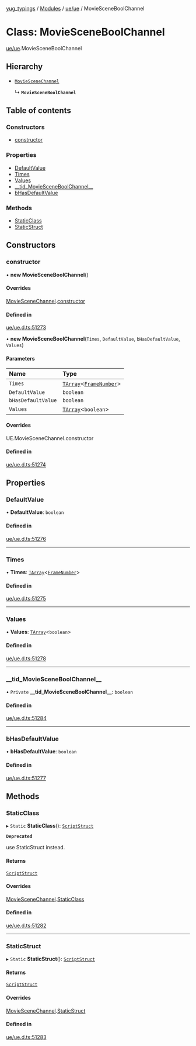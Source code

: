 [yug_typings](../README.md) / [Modules](../modules.md) / [ue/ue](../modules/ue_ue.md) / MovieSceneBoolChannel

# Class: MovieSceneBoolChannel

[ue/ue](../modules/ue_ue.md).MovieSceneBoolChannel

## Hierarchy

- [`MovieSceneChannel`](ue_ue.MovieSceneChannel.md)

  ↳ **`MovieSceneBoolChannel`**

## Table of contents

### Constructors

- [constructor](ue_ue.MovieSceneBoolChannel.md#constructor)

### Properties

- [DefaultValue](ue_ue.MovieSceneBoolChannel.md#defaultvalue)
- [Times](ue_ue.MovieSceneBoolChannel.md#times)
- [Values](ue_ue.MovieSceneBoolChannel.md#values)
- [\_\_tid\_MovieSceneBoolChannel\_\_](ue_ue.MovieSceneBoolChannel.md#__tid_moviesceneboolchannel__)
- [bHasDefaultValue](ue_ue.MovieSceneBoolChannel.md#bhasdefaultvalue)

### Methods

- [StaticClass](ue_ue.MovieSceneBoolChannel.md#staticclass)
- [StaticStruct](ue_ue.MovieSceneBoolChannel.md#staticstruct)

## Constructors

### constructor

• **new MovieSceneBoolChannel**()

#### Overrides

[MovieSceneChannel](ue_ue.MovieSceneChannel.md).[constructor](ue_ue.MovieSceneChannel.md#constructor)

#### Defined in

[ue/ue.d.ts:51273](https://github.com/YugMetaverse/yug_typings/blob/25cad34/ue/ue.d.ts#L51273)

• **new MovieSceneBoolChannel**(`Times`, `DefaultValue`, `bHasDefaultValue`, `Values`)

#### Parameters

| Name | Type |
| :------ | :------ |
| `Times` | [`TArray`](../interfaces/ue_puerts.TArray.md)<[`FrameNumber`](ue_ue.FrameNumber.md)\> |
| `DefaultValue` | `boolean` |
| `bHasDefaultValue` | `boolean` |
| `Values` | [`TArray`](../interfaces/ue_puerts.TArray.md)<`boolean`\> |

#### Overrides

UE.MovieSceneChannel.constructor

#### Defined in

[ue/ue.d.ts:51274](https://github.com/YugMetaverse/yug_typings/blob/25cad34/ue/ue.d.ts#L51274)

## Properties

### DefaultValue

• **DefaultValue**: `boolean`

#### Defined in

[ue/ue.d.ts:51276](https://github.com/YugMetaverse/yug_typings/blob/25cad34/ue/ue.d.ts#L51276)

___

### Times

• **Times**: [`TArray`](../interfaces/ue_puerts.TArray.md)<[`FrameNumber`](ue_ue.FrameNumber.md)\>

#### Defined in

[ue/ue.d.ts:51275](https://github.com/YugMetaverse/yug_typings/blob/25cad34/ue/ue.d.ts#L51275)

___

### Values

• **Values**: [`TArray`](../interfaces/ue_puerts.TArray.md)<`boolean`\>

#### Defined in

[ue/ue.d.ts:51278](https://github.com/YugMetaverse/yug_typings/blob/25cad34/ue/ue.d.ts#L51278)

___

### \_\_tid\_MovieSceneBoolChannel\_\_

• `Private` **\_\_tid\_MovieSceneBoolChannel\_\_**: `boolean`

#### Defined in

[ue/ue.d.ts:51284](https://github.com/YugMetaverse/yug_typings/blob/25cad34/ue/ue.d.ts#L51284)

___

### bHasDefaultValue

• **bHasDefaultValue**: `boolean`

#### Defined in

[ue/ue.d.ts:51277](https://github.com/YugMetaverse/yug_typings/blob/25cad34/ue/ue.d.ts#L51277)

## Methods

### StaticClass

▸ `Static` **StaticClass**(): [`ScriptStruct`](ue_ue.ScriptStruct.md)

**`Deprecated`**

use StaticStruct instead.

#### Returns

[`ScriptStruct`](ue_ue.ScriptStruct.md)

#### Overrides

[MovieSceneChannel](ue_ue.MovieSceneChannel.md).[StaticClass](ue_ue.MovieSceneChannel.md#staticclass)

#### Defined in

[ue/ue.d.ts:51282](https://github.com/YugMetaverse/yug_typings/blob/25cad34/ue/ue.d.ts#L51282)

___

### StaticStruct

▸ `Static` **StaticStruct**(): [`ScriptStruct`](ue_ue.ScriptStruct.md)

#### Returns

[`ScriptStruct`](ue_ue.ScriptStruct.md)

#### Overrides

[MovieSceneChannel](ue_ue.MovieSceneChannel.md).[StaticStruct](ue_ue.MovieSceneChannel.md#staticstruct)

#### Defined in

[ue/ue.d.ts:51283](https://github.com/YugMetaverse/yug_typings/blob/25cad34/ue/ue.d.ts#L51283)
